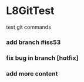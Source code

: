 # L8GitTest
test git commands

### add branch \#iss53

### fix bug in branch [hotfix]


### add more content
